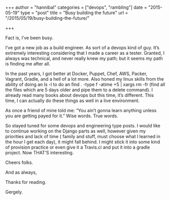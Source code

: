 +++
author = "hannibal"
categories = ["devops", "rambling"]
date = "2015-05-19"
type = "post"
title = "Busy building the future"
url = "/2015/05/19/busy-building-the-future/"

+++

Fact is, I&#8217;ve been busy.

I&#8217;ve got a new job as a build engineer. As sort of a devops kind of guy. It&#8217;s extremely interesting considering that I made a career as a tester. Granted, I always was technical, and never really knew my path; but it seems my path is finding me after all.

In the past years, I got better at Docker, Puppet, Chef, AWS, Packer, Vagrant, Gradle, and a hell of a lot more. Also honed my linux skills from the ability of doing an ls -l to do an find . -type f -atime +5 | xargs rm -fr (find all the files which are 5 days older and pipe them to a delete command). I already read many books about devops but this time, it&#8217;s different. This time, I can actually do these things as well in a live environment.

As once a friend of mine told me: &#8220;You ain&#8217;t gonna learn anything unless you are getting payed for it.&#8221; Wise words. True words.

So stayed tuned for some devops and engineering type posts. I would like to continue working on the Django parts as well, however given my priorities and lack of time ( family and stuff, must choose what I learned in the hour I get each day), it might fall behind. I might stick it into some kind of provision practice or even give it a Travis.ci and put it into a gradle project. Now THAT&#8217;S interesting.

Cheers folks.
  
And as always,
  
Thanks for reading.
  
Gergely.